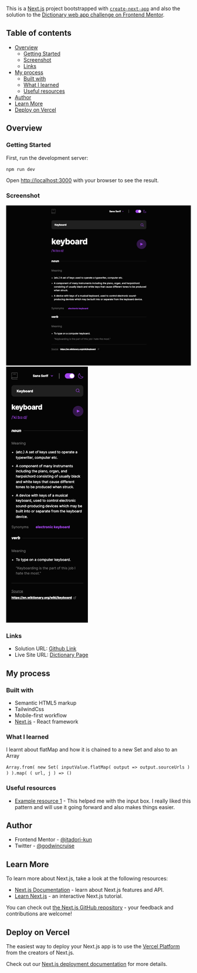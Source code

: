This is a [Next.js](https://nextjs.org) project bootstrapped with [`create-next-app`](https://nextjs.org/docs/app/api-reference/cli/create-next-app) and also the solution to the [Dictionary web app challenge on Frontend Mentor](https://www.frontendmentor.io/challenges/dictionary-web-app-h5wwnyuKFL).

## Table of contents

- [Overview](#overview)
  - [Getting Started](#getting-started)
  - [Screenshot](#screenshot)
  - [Links](#links)
- [My process](#my-process)
  - [Built with](#built-with)
  - [What I learned](#what-i-learned)
  - [Useful resources](#useful-resources)
- [Author](#author)
- [Learn More](#learn-more) 
- [Deploy on Vercel](#deploy-on-vercel)


## Overview

### Getting Started

First, run the development server:

```bash
npm run dev
```

Open [http://localhost:3000](http://localhost:3000) with your browser to see the result.

### Screenshot

![Desktop Mode](./public/screenshot/Dictionary-App-Desktop.jpg)
![Mobile Mode](./public/screenshot/Dictionary-App-10-22-2024_07_45_PM.jpg)

### Links

- Solution URL: [Github Link](https://github.com/itadori-kun/dictionary-web-app-with-nextJs)
- Live Site URL: [Dictionary Page](https://dictionary-web-app-with-next-js-jbfj.vercel.app/)

## My process

### Built with

- Semantic HTML5 markup
- TailwindCss
- Mobile-first workflow
- [Next.js](https://nextjs.org/) - React framework

### What I learned

I learnt about flatMap and how it is chained to a new Set and also to an Array

```React
Array.from( new Set( inputValue.flatMap( output => output.sourceUrls ) ) ).map( ( url, j ) => ()
```


### Useful resources

- [Example resource 1](https://flowbite.com/docs/forms/input-field/) - This helped me with the input box. I really liked this pattern and will use it going forward and also makes things easier.

## Author

- Frontend Mentor - [@itadori-kun](https://www.frontendmentor.io/profile/itadori-kun)
- Twitter - [@godwincruise](https://www.twitter.com/godwincruise)


## Learn More

To learn more about Next.js, take a look at the following resources:

- [Next.js Documentation](https://nextjs.org/docs) - learn about Next.js features and API.
- [Learn Next.js](https://nextjs.org/learn) - an interactive Next.js tutorial.

You can check out [the Next.js GitHub repository](https://github.com/vercel/next.js) - your feedback and contributions are welcome!

## Deploy on Vercel

The easiest way to deploy your Next.js app is to use the [Vercel Platform](https://vercel.com/new?utm_medium=default-template&filter=next.js&utm_source=create-next-app&utm_campaign=create-next-app-readme) from the creators of Next.js.

Check out our [Next.js deployment documentation](https://nextjs.org/docs/app/building-your-application/deploying) for more details.
